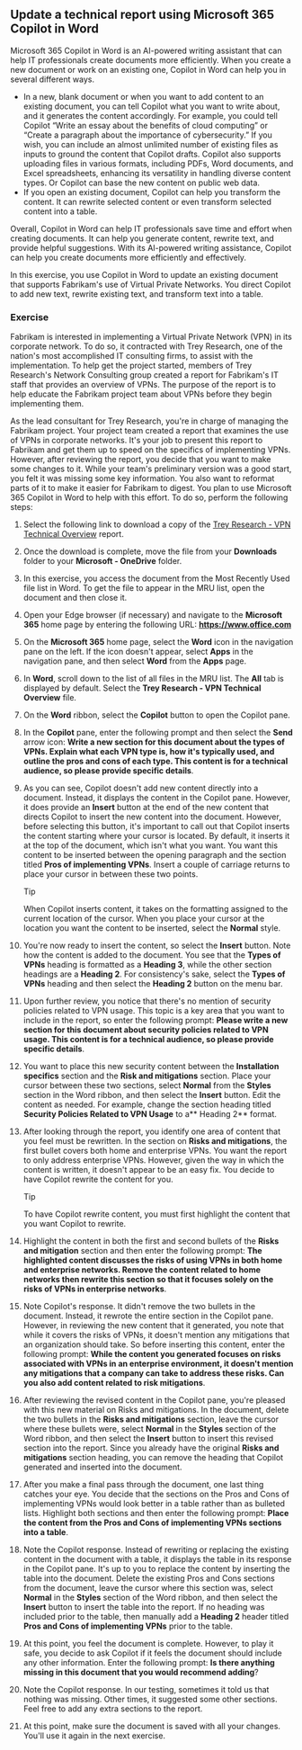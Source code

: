 
Update a technical report using Microsoft 365 Copilot in Word
---
Microsoft 365 Copilot in Word is an AI-powered writing assistant that can help IT professionals create documents more efficiently. When you create a new document or work on an existing one, Copilot in Word can help you in several different ways.

- In a new, blank document or when you want to add content to an existing document, you can tell Copilot what you want to write about, and it generates the content accordingly. For example, you could tell Copilot “Write an essay about the benefits of cloud computing” or “Create a paragraph about the importance of cybersecurity.” If you wish, you can include an almost unlimited number of existing files as inputs to ground the content that Copilot drafts. Copilot also supports uploading files in various formats, including PDFs, Word documents, and Excel spreadsheets, enhancing its versatility in handling diverse content types. Or Copilot can base the new content on public web data.
- If you open an existing document, Copilot can help you transform the content. It can rewrite selected content or even transform selected content into a table.

Overall, Copilot in Word can help IT professionals save time and effort when creating documents. It can help you generate content, rewrite text, and provide helpful suggestions. With its AI-powered writing assistance, Copilot can help you create documents more efficiently and effectively.

In this exercise, you use Copilot in Word to update an existing document that supports Fabrikam's use of Virtual Private Networks. You direct Copilot to add new text, rewrite existing text, and transform text into a table.

### Exercise

Fabrikam is interested in implementing a Virtual Private Network (VPN) in its corporate network. To do so, it contracted with Trey Research, one of the nation's most accomplished IT consulting firms, to assist with the implementation. To help get the project started, members of Trey Research's Network Consulting group created a report for Fabrikam's IT staff that provides an overview of VPNs. The purpose of the report is to help educate the Fabrikam project team about VPNs before they begin implementing them.

As the lead consultant for Trey Research, you're in charge of managing the Fabrikam project. Your project team created a report that examines the use of VPNs in corporate networks. It's your job to present this report to Fabrikam and get them up to speed on the specifics of implementing VPNs. However, after reviewing the report, you decide that you want to make some changes to it. While your team's preliminary version was a good start, you felt it was missing some key information. You also want to reformat parts of it to make it easier for Fabrikam to digest. You plan to use Microsoft 365 Copilot in Word to help with this effort. To do so, perform the following steps:

1. Select the following link to download a copy of the [Trey Research - VPN Technical Overview](https://go.microsoft.com/fwlink/?linkid=2269129) report.
1. Once the download is complete, move the file from your **Downloads** folder to your **Microsoft - OneDrive** folder.
1. In this exercise, you access the document from the Most Recently Used file list in Word. To get the file to appear in the MRU list, open the document and then close it. 
1. Open your Edge browser (if necessary) and navigate to the **Microsoft 365** home page by entering the following URL: **https://www.office.com**  
1. On the **Microsoft 365** home page, select the **Word** icon in the navigation pane on the left. If the icon doesn't appear, select **Apps** in the navigation pane, and then select **Word** from the **Apps** page.
1. In **Word**, scroll down to the list of all files in the MRU list. The **All** tab is displayed by default. Select the **Trey Research - VPN Technical Overview** file.
1. On the **Word** ribbon, select the **Copilot** button to open the Copilot pane.
1. In the **Copilot** pane, enter the following prompt and then select the **Send** arrow icon: **Write a new section for this document about the types of VPNs. Explain what each VPN type is, how it's typically used, and outline the pros and cons of each type. This content is for a technical audience, so please provide specific details**.
1. As you can see, Copilot doesn't add new content directly into a document. Instead, it displays the content in the Copilot pane. However, it does provide an **Insert** button at the end of the new content that directs Copilot to insert the new content into the document. However, before selecting this button, it's important to call out that Copilot inserts the content starting where your cursor is located. By default, it inserts it at the top of the document, which isn't what you want. You want this content to be inserted between the opening paragraph and the section titled **Pros of implementing VPNs**. Insert a couple of carriage returns to place your cursor in between these two points. 

    > [!TIP]
    > When Copilot inserts content, it takes on the formatting assigned to the current location of the cursor. When you place your cursor at the location you want the content to be inserted, select the **Normal** style.  

1. You're now ready to insert the content, so select the **Insert** button. Note how the content is added to the document. You see that the **Types of VPNs** heading is formatted as a **Heading 3**, while the other section headings are a **Heading 2**. For consistency's sake, select the **Types of VPNs** heading and then select the **Heading 2** button on the menu bar. 
1. Upon further review, you notice that there's no mention of security policies related to VPN usage. This topic is a key area that you want to include in the report, so enter the following prompt: **Please write a new section for this document about security policies related to VPN usage. This content is for a technical audience, so please provide specific details**.
1. You want to place this new security content between the **Installation specifics** section and the **Risk and mitigations** section. Place your cursor between these two sections, select **Normal** from the **Styles** section in the Word ribbon, and then select the **Insert** button. Edit the content as needed. For example, change the section heading titled **Security Policies Related to VPN Usage** to a** Heading 2** format.
1. After looking through the report, you identify one area of content that you feel must be rewritten. In the section on **Risks and mitigations**, the first bullet covers both home and enterprise VPNs. You want the report to only address enterprise VPNs. However, given the way in which the content is written, it doesn't appear to be an easy fix. You decide to have Copilot rewrite the content for you.

    > [!TIP]
    >  To have Copilot rewrite content, you must first highlight the content that you want Copilot to rewrite.

1. Highlight the content in both the first and second bullets of the **Risks and mitigation** section and then enter the following prompt: **The highlighted content discusses the risks of using VPNs in both home and enterprise networks. Remove the content related to home networks then rewrite this section so that it focuses solely on the risks of VPNs in enterprise networks**.
1. Note Copilot's response. It didn't remove the two bullets in the document. Instead, it rewrote the entire section in the Copilot pane. However, in reviewing the new content that it generated, you note that while it covers the risks of VPNs, it doesn't mention any mitigations that an organization should take. So before inserting this content, enter the following prompt: **While the content you generated focuses on risks associated with VPNs in an enterprise environment, it doesn't mention any mitigations that a company can take to address these risks. Can you also add content related to risk mitigations**. 
1. After reviewing the revised content in the Copilot pane, you're pleased with this new material on Risks and mitigations. In the document, delete the two bullets in the **Risks and mitigations** section, leave the cursor where these bullets were, select **Normal** in the **Styles** section of the Word ribbon, and then select the **Insert** button to insert this revised section into the report. Since you already have the original **Risks and mitigations** section heading, you can remove the heading that Copilot generated and inserted into the document. 
1. After you make a final pass through the document, one last thing catches your eye. You decide that the sections on the Pros and Cons of implementing VPNs would look better in a table rather than as bulleted lists. Highlight both sections and then enter the following prompt: **Place the content from the Pros and Cons of implementing VPNs sections into a table**.
1. Note the Copilot response. Instead of rewriting or replacing the existing content in the document with a table, it displays the table in its response in the Copilot pane. It's up to you to replace the content by inserting the table into the document. Delete the existing Pros and Cons sections from the document, leave the cursor where this section was, select **Normal** in the **Styles** section of the Word ribbon, and then select the **Insert** button to insert the table into the report. If no heading was included prior to the table, then manually add a **Heading 2** header titled **Pros and Cons of implementing VPNs** prior to the table. 
1. At this point, you feel the document is complete. However, to play it safe, you decide to ask Copilot if it feels the document should include any other information. Enter the following prompt: **Is there anything missing in this document that you would recommend adding**?
1. Note the Copilot response. In our testing, sometimes it told us that nothing was missing. Other times, it suggested some other sections. Feel free to add any extra sections to the report. 
1. At this point, make sure the document is saved with all your changes. You'll use it again in the next exercise.
